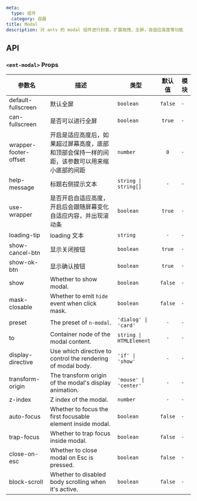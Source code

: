 ```yaml
meta:
  type: 组件
  category: 容器
title: Modal
description: 对 antv 的 modal 组件进行封装，扩展拖拽，全屏，自适应高度等功能
```


## API


### `<ent-modal>` Props

|参数名|描述|类型|默认值|模块|
|---|---|---|:---:|---|
|default-fullscreen|默认全屏|`boolean`|`false`|`-`|
|can-fullscreen|是否可以进行全屏|`boolean`|`true`|`-`|
|wrapper-footer-offset|开启是适应高度后，如果超过屏幕高度，底部和顶部会保持一样的间距，该参数可以用来缩小底部的间距|`number`|`0`|`-`|
|help-message|标题右侧提示文本|`string \| string[]`|`-`|`-`|
|use-wrapper|是否开启自适应高度，开启后会跟随屏幕变化自适应内容，并出现滚动条|`boolean`|`true`|`-`|
|loading-tip|loading 文本|`string`|`-`|`-`|
|show-cancel-btn|显示关闭按钮|`boolean`|`true`|`-`|
|show-ok-btn|显示确认按钮|`boolean`|`true`|`-`|
|show|Whether to show modal.|`boolean`|`false`|`-`|
|mask-closable|Whether to emit `hide` event when click mask.|`boolean`|`false`|`-`|
|preset|The preset of `n-modal`.|`'dialog' \| 'card'`|`-`|`-`|
|to|Container node of the modal content.|`string \| HTMLElement`|`-`|`-`|
|display-directive|Use which directive to control the rendering of modal body.|`'if' \| 'show'`|`-`|`-`|
|transform-origin|The transform origin of the modal's display animation.|`'mouse' \| 'center'`|`-`|`-`|
|z-index|Z index of the modal.|`number`|`-`|`-`|
|auto-focus|Whether to focus the first focusable element inside modal.|`boolean`|`false`|`-`|
|trap-focus|Whether to trap focus inside modal.|`boolean`|`false`|`-`|
|close-on-esc|Whether to close modal on Esc is pressed.|`boolean`|`false`|`-`|
|block-scroll|Whether to disabled body scrolling when it's active.|`boolean`|`false`|`-`|



